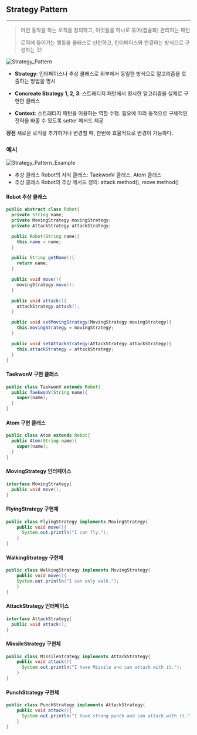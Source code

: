 ## Strategy Pattern

---
> 어떤 동작을 하는 로직을 정의하고, 이것들을 하나로 묶어(캡슐화) 관리하는 패턴  
> 
> 로직에 들어가는 행동을 클래스로 선언하고, 인터페이스와 연결하는 방식으로 구성하는 것!

![Strategy_Pattern](https://velog.velcdn.com/images%2Fy_dragonrise%2Fpost%2F01b02920-5e7d-4a90-b5be-7cdfe0f6091d%2Fimage.png)

- **Strategy**: 인터페이스나 추상 클래스로 외부에서 동일한 방식으로 알고리즘을 호출하는 방법을 명시  

- **Concreate Strategy 1, 2, 3**: 스트래티지 패턴에서 명시한 알고리즘을 실제로 구현한 클래스  

- **Context**: 스트래티지 패턴을 이용하는 역할 수행. 필요에 따라 동적으로 구체적인 전략을 바꿀 수 있도록 setter 메서드 제공  

**장점**
새로운 로직을 추가하거나 변경할 때, 한번에 효율적으로 변경이 가능하다.  


### 예시

![Strategy_Pattern_Example](https://velog.velcdn.com/images%2Fy_dragonrise%2Fpost%2F7257712b-7f85-4fc6-9de8-a20c60b17a44%2Fimage.png)
- 추상 클래스 Robot의 자식 클래스: TaekwonV 클래스, Atom 클래스
- 추상 클래스 Robot의 추상 메서드 정의: attack method(), move method()

#### Robot 추상 클래스
```java
public abstract class Robot{
  private String name;
  private MovingStrategy movingStrategy;
  private AttackStrategy attackStrategy;

  public Robot(String name){
    this.name = name;
  }

  public String getName(){
    return name;
  }

  public void move(){
    movingStrategy.move();
  }

  public void attack(){
    attackStrategy.attack();
  }

  public void setMovingStrategy(MovingStrategy movingStrategy){
    this.movingStrategy = movingStrategy;
  }

  public void setAttackStrategy(AttackStrategy attackStrategy){
    this.attackStrategy = attackStrategy;
  }
}
```

#### TaekwonV 구현 클래스
```java
public class TaekwonV extends Robot{
  public TaekwonV(String name){
    super(name);
  }
}
```


#### Atom 구현 클래스
```java
public class Atom extends Robot{
  public Atom(String name){
    super(name);
  }
}
```

#### MovingStrategy 인터페이스
```java
interface MovingStrategy{
  public void move();
}
```    

#### FlyingStrategy 구현체
```java
public class FlyingStrategy implements MovingStrategy{
    public void move(){
      System.out.println("I can fly.");
    }
}
```

#### WalkingStrategy 구현체
```java
public class WalkingStrategy implements MovingStrategy{
    public void move(){
    System.out.println("I can only walk.");
    }
}
```

#### AttackStrategy 인터페이스
```java
interface AttackStrategy{
  public void attack();
}
```

#### MissileStrategy 구현체
```java
public class MissileStrategy implements AttackStrategy{
    public void attack(){
      System.out.println("I have Missile and can attack with it.");
    }
}
```

#### PunchStrategy 구현체
```java
public class PunchStrategy implements AttackStrategy{
    public void attack(){
      System.out.println("I have strong punch and can attack with it.");
    }
}
```
